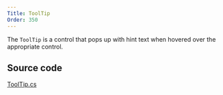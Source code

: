 ```yaml
---
Title: ToolTip
Order: 350
---
```

The `ToolTip` is a control that pops up with hint text when hovered over the appropriate control.

## Source code
[ToolTip.cs](https://github.com/AvaloniaUI/Avalonia/blob/master/src/Avalonia.Controls/ToolTip.cs)
